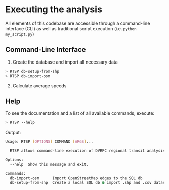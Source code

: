 # Executing the analysis

All elements of this codebase are accessible through a command-line interface (CLI)
as well as traditional script execution (i.e. ``python my_script.py``)

## Command-Line Interface

1) Create the database and import all necessary data

```bash
> RTSP db-setup-from-shp
> RTSP db-import-osm
```

2) Calculate average speeds


## Help 

To see the documentation and a list of all available commands, execute:

```bash
> RTSP --help
```

Output:

```bash
Usage: RTSP [OPTIONS] COMMAND [ARGS]...

  RTSP allows command-line execution of DVRPC regional transit analysis scripts.

Options:
  --help  Show this message and exit.

Commands:
  db-import-osm      Import OpenStreetMap edges to the SQL db
  db-setup-from-shp  Create a local SQL db & import .shp and .csv datasets
```